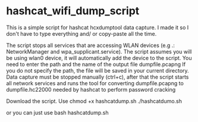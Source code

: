 # hashcat_wifi_dump_script
This is a simple script for hashcat hcxdumptool data capture. I made it so I don't have to type everything and/ or copy-paste all the time.

The script stops all services that are accessing WLAN devices (e.g .: NetworkManager and wpa_supplicant.service).
The script assumes you will be using wlan0 device, it will automatically add the device to the script.
You need to enter the path and the name of the output file dumpfile.pcapng
If you do not specify the path, the file will be saved in your current directory.
Data capture must be stopped manually (ctrl+c), after that the script starts all network services and runs the tool for converting dumpfile.pcapng to dumpfile.hc22000 needed by hashcat to perform password cracking

Download the script. 
Use
chmod +x hashcatdump.sh
./hashcatdumo.sh

or you can just use
bash hashcatdump.sh

